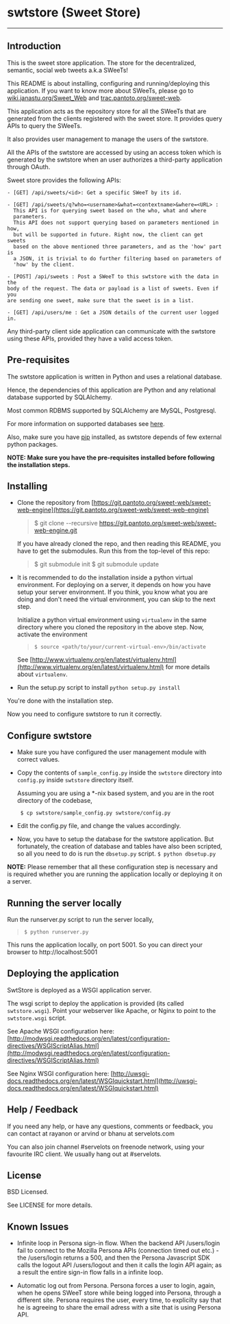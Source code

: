 swtstore (Sweet Store)
======================

----


Introduction
------------

This is the sweet store application.
The store for the decentralized, semantic, social web tweets a.k.a SWeeTs!

This README is about installing, configuring and running/deploying this
application. If you want to know more about SWeeTs, please go to
[wiki.janastu.org/Sweet_Web](http://janastu.org/technoscience/index.php/Sweet_Web) and
[trac.pantoto.org/sweet-web](http://trac.pantoto.org/sweet-web).

This application acts as the repository store for all the SWeeTs that are
generated from the clients registered with the sweet store. It provides
query APIs to query the SWeeTs.

It also provides user management to manage the users of the swtstore.

All the APIs of the swtstore are accessed by using an access token which is
generated by the swtstore when an user authorizes a third-party application
through OAuth.

Sweet store provides the following APIs:

    - [GET] /api/sweets/<id>: Get a specific SWeeT by its id.

    - [GET] /api/sweets/q?who=<username>&what=<contextname>&where=<URL> :
      This API is for querying sweet based on the who, what and where
      parameters.
      This API does not support querying based on parameters mentioned in how,
      but will be supported in future. Right now, the client can get sweets
      based on the above mentioned three parameters, and as the 'how' part is
      a JSON, it is trivial to do further filtering based on parameters of
      'how' by the client.

    - [POST] /api/sweets : Post a SWeeT to this swtstore with the data in the
    body of the request. The data or payload is a list of sweets. Even if you
    are sending one sweet, make sure that the sweet is in a list.

    - [GET] /api/users/me : Get a JSON details of the current user logged in.


Any third-party client side application can communicate with the swtstore
using these APIs, provided they have a valid access token.


Pre-requisites
--------------

The swtstore application is written in Python and uses a relational database.

Hence, the dependencies of this application are Python and any relational database
supported by SQLAlchemy.

Most common RDBMS supported by SQLAlchemy are MySQL, Postgresql.

For more information on supported databases see
[here](http://docs.sqlalchemy.org/en/rel_0_9/dialects/index.html).

Also, make sure you have [pip](https://pip.pypa.io/en/latest/) installed, as
swtstore depends of few external python packages.

**NOTE: Make sure you have the pre-requisites installed before following the
installation steps.**


Installing
----------

* Clone the repository from [https://git.pantoto.org/sweet-web/sweet-web-engine](https://git.pantoto.org/sweet-web/sweet-web-engine)

  > $ git clone --recursive https://git.pantoto.org/sweet-web/sweet-web-engine.git

  If you have already cloned the repo, and then reading this README, you have
  to get the submodules. Run this from the top-level of this repo:

  > $ git submodule init
  > $ git submodule update


* It is recommended to do the installation inside a python virtual
  environment.
  For deploying on a server, it depends on how you have setup your server
  environment.
  If you think, you know what you are doing and don't need the virtual
  environment, you can skip to the next step.

  Initialize a python virtual environment using `virtualenv` in the same directory
  where you cloned the repository in the above step. Now, activate the
  environment

  > ``$ source <path/to/your/current-virtual-env>/bin/activate ``

  See [http://www.virtualenv.org/en/latest/virtualenv.html](http://www.virtualenv.org/en/latest/virtualenv.html) for more details about `virtualenv`.

* Run the setup.py script to install  `` python setup.py install ``


You're done with the installation step.

Now you need to configure swtstore to run it correctly.


Configure swtstore
------------------

* Make sure you have configured the user management module with correct values.

* Copy the contents of ``sample_config.py`` inside the ``swtstore`` directory
  into ``config.py`` inside ``swtstore`` directory itself.

  Assuming you are using a \*-nix based system, and you are in the root directory
  of the codebase,

  `` $ cp swtstore/sample_config.py swtstore/config.py``

* Edit the config.py file, and change the values accordingly.

* Now, you have to setup the database for the swtstore application. But
  fortunately, the creation of database and tables have also been scripted, so
  all you need to do is run the ``dbsetup.py`` script.
  `` $ python dbsetup.py ``

**NOTE:** Please remember that all these configuration step is necessary and is
required whether you are running the application locally or deploying it on a
server.



Running the server locally
--------------------------

Run the runserver.py script to run the server locally,

> `` $ python runserver.py ``

This runs the application locally, on port 5001. So you can direct your browser
to http://localhost:5001



Deploying the application
-------------------------

SwtStore is deployed as a WSGI application server.

The wsgi script to deploy the application is provided (its called
`swtstore.wsgi`).
Point your webserver like Apache, or Nginx to point to the `swtstore.wsgi`
script.

See Apache WSGI configuration here:
[http://modwsgi.readthedocs.org/en/latest/configuration-directives/WSGIScriptAlias.html](http://modwsgi.readthedocs.org/en/latest/configuration-directives/WSGIScriptAlias.html)

See Nginx WSGI configuration here:
[http://uwsgi-docs.readthedocs.org/en/latest/WSGIquickstart.html](http://uwsgi-docs.readthedocs.org/en/latest/WSGIquickstart.html)


Help / Feedback
---------------

If you need any help, or have any questions, comments or feedback, you can contact at
rayanon or arvind or bhanu at servelots.com

You can also join channel #servelots on freenode network, using your favourite
IRC client. We usually hang out at #servelots.


License
-------

BSD Licensed.

See LICENSE for more details.


Known Issues
------------

* Infinite loop in Persona sign-in flow. When the backend API /users/login fail
  to connect to the Mozilla Persona APIs (connection timed out etc.) - the
  /users/login returns a 500, and then the Persona Javascript SDK calls the
  logout API /users/logout and then it calls the login API again; as a result
  the entire sign-in flow falls in a infinite loop.

* Automatic log out from Persona. Persona forces a user to login, again, when he
  opens SWeeT store while being logged into Persona, through a different
  site. Persona requires the user, every time, to explicilty say that he is
  agreeing to share the email adress with a site that is using Persona API.
